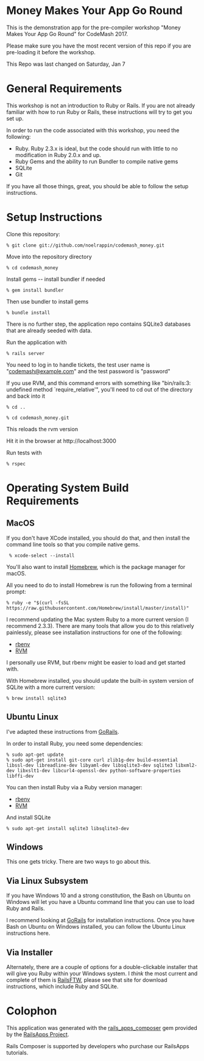# Money Makes Your App Go Round

This is the demonstration app for the pre-compiler workshop "Money Makes Your App Go Round" for CodeMash 2017.

Please make sure you have the most recent version of this repo if you are pre-loading it before the workshop.

This Repo was last changed on Saturday, Jan 7

# General Requirements

This workshop is not an introduction to Ruby or Rails. If you are not already familiar with how to run Ruby or Rails, these instructions will try to get you set up.

In order to run the code associated with this workshop, you need the following:

- Ruby. Ruby 2.3.x is ideal, but the code should run with little to no modification in Ruby 2.0.x and up.
- Ruby Gems and the ability to run Bundler to compile native gems
- SQLite
- Git

If you have all those things, great, you should be able to follow the setup instructions.

# Setup Instructions

Clone this repository:

    % git clone git://github.com/noelrappin/codemash_money.git

Move into the repository directory

    % cd codemash_money

Install gems -- install bundler if needed

    % gem install bundler

Then use bundler to install gems

    % bundle install

There is no further step, the application repo contains SQLite3 databases that are already seeded with data.

Run the application with

    % rails server

You need to log in to handle tickets, the test user name is "codemash@example.com" and the test password is "password"

If you use RVM, and this command errors with something like "bin/rails:3: undefined method `require_relative'", you'll need to cd out of the directory and back into it

    % cd ..

    % cd codemash_money.git

This reloads the rvm version

Hit it in the browser at http://localhost:3000

Run tests with

    % rspec

# Operating System Build Requirements

## MacOS

If you don't have XCode installed, you should do that, and then install the command line tools so that you compile native gems.

     % xcode-select --install

You'll also want to install [Homebrew](http://brew.sh/), which is the package manager for macOS.

All you need to do to install Homebrew is run the following from a terminal prompt:

    % ruby -e "$(curl -fsSL https://raw.githubusercontent.com/Homebrew/install/master/install)"

I recommend updating the Mac system Ruby to a more current version (I recommend 2.3.3). There are many tools that allow you do to this relatively painlessly, please see installation instructions for one of the following:

- [rbenv](https://github.com/rbenv/rbenv)
- [RVM](https://rvm.io)

I personally use RVM, but rbenv might be easier to load and get started with.

With Homebrew installed, you should update the built-in system version of SQLite with a more current version:

    % brew install sqlite3

## Ubuntu Linux

I've adapted these instructions from [GoRails](https://gorails.com/setup/ubuntu/16.04).

In order to install Ruby, you need some dependencies:

    % sudo apt-get update
    % sudo apt-get install git-core curl zlib1g-dev build-essential libssl-dev libreadline-dev libyaml-dev libsqlite3-dev sqlite3 libxml2-dev libxslt1-dev libcurl4-openssl-dev python-software-properties libffi-dev

You can then install Ruby via a Ruby version manager:

- [rbenv](https://github.com/rbenv/rbenv)
- [RVM](https://rvm.io)

And install SQLite

    % sudo apt-get install sqlite3 libsqlite3-dev

## Windows

This one gets tricky. There are two ways to go about this.

## Via Linux Subsystem

If you have Windows 10 and a strong constitution, the Bash on Ubuntu on Windows will let you have a Ubuntu command line that you can use to load Ruby and Rails.

I recommend looking at [GoRails](https://gorails.com/setup/windows/10) for installation instructions. Once you have Bash on Ubuntu on Windows installed, you can follow the Ubuntu Linux instructions here.

## Via Installer

Alternately, there are a couple of options for a double-clickable installer that will give you Ruby within your Windows system. I _think_ the most current and complete of them is [RailsFTW](https://railsftw.bryanbibat.net), please see that site for download instructions, which include Ruby and SQLite.

# Colophon

This application was generated with the [rails_apps_composer](https://github.com/RailsApps/rails_apps_composer) gem
provided by the [RailsApps Project](http://railsapps.github.io/).

Rails Composer is supported by developers who purchase our RailsApps tutorials.
